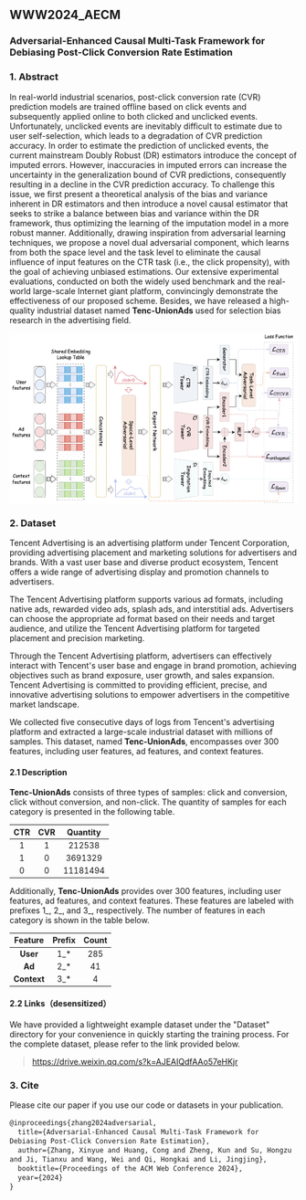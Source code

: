 ## WWW2024_AECM
### Adversarial-Enhanced Causal Multi-Task Framework for Debiasing Post-Click Conversion Rate Estimation

### 1. Abstract

In real-world industrial scenarios, post-click conversion rate (CVR) prediction models are trained offline based on click events and subsequently applied online to both clicked and unclicked events. Unfortunately, unclicked events are inevitably difficult to estimate due to user self-selection, which leads to a degradation of CVR prediction accuracy. In order to estimate the prediction of unclicked events, the current mainstream Doubly Robust (DR) estimators introduce the concept of imputed errors. However, inaccuracies in imputed errors can increase the uncertainty in the generalization bound of CVR predictions, consequently resulting in a decline in the CVR prediction accuracy. To challenge this issue, we first present a theoretical analysis of the bias and variance inherent in DR estimators and then introduce a novel causal estimator that seeks to strike a balance between bias and variance within the DR framework, thus optimizing the learning of the imputation model in a more robust manner. Additionally, drawing inspiration from adversarial learning techniques, we propose a novel dual adversarial component, which learns from both the space level and the task level to eliminate the causal influence of input features on the CTR task (i.e., the click propensity), with the goal of achieving unbiased estimations. Our extensive experimental evaluations, conducted on both the widely used benchmark and the real-world large-scale Internet giant platform, convincingly demonstrate the effectiveness of our proposed scheme. Besides, we have released a high-quality industrial dataset named **Tenc-UnionAds** used for selection bias research in the advertising field.

<img src="https://github.com/tobyxyzhang/WWW2024_AECM/blob/main/PNGs/AECM.png?raw=true" width = "550" height = "300" alt="图片名称" align=center />



### 2. Dataset

Tencent Advertising is an advertising platform under Tencent Corporation, providing advertising placement and marketing solutions for advertisers and brands. With a vast user base and diverse product ecosystem, Tencent offers a wide range of advertising display and promotion channels to advertisers.

The Tencent Advertising platform supports various ad formats, including native ads, rewarded video ads, splash ads, and interstitial ads. Advertisers can choose the appropriate ad format based on their needs and target audience, and utilize the Tencent Advertising platform for targeted placement and precision marketing.

Through the Tencent Advertising platform, advertisers can effectively interact with Tencent's user base and engage in brand promotion, achieving objectives such as brand exposure, user growth, and sales expansion. Tencent Advertising is committed to providing efficient, precise, and innovative advertising solutions to empower advertisers in the competitive market landscape.

We collected five consecutive days of logs from Tencent's advertising platform and extracted a large-scale industrial dataset with millions of samples. This dataset, named **Tenc-UnionAds**, encompasses over 300 features, including user features, ad features, and context features.

#### 2.1 Description

**Tenc-UnionAds** consists of three types of samples: click and conversion, click without conversion, and non-click. The quantity of samples for each category is presented in the following table. 

| CTR  | CVR  | Quantity |
| :--: | :--: | :------: |
|  1   |  1   |  212538  |
|  1   |  0   | 3691329  |
|  0   |  0   | 11181494 |

Additionally, **Tenc-UnionAds** provides over 300 features, including user features, ad features, and context features. These features are labeled with prefixes 1\_, 2\_, and 3\_, respectively. The number of features in each category is shown in the table below.

|   Feature   | Prefix | Count |
| :---------: | :----: | :---: |
|  **User**   |  1_*   |  285  |
|   **Ad**    |  2_*   |  41   |
| **Context** |  3_*   |   4   |



#### 2.2 Links（desensitized）

We have provided a lightweight example dataset under the "Dataset" directory for your convenience in quickly starting the training process. For the complete dataset, please refer to the link provided below.

> https://drive.weixin.qq.com/s?k=AJEAIQdfAAo57eHKjr

### 3. Cite

Please cite our paper if you use our code or datasets in your publication.

```
@inproceedings{zhang2024adversarial,
  title={Adversarial-Enhanced Causal Multi-Task Framework for Debiasing Post-Click Conversion Rate Estimation},
  author={Zhang, Xinyue and Huang, Cong and Zheng, Kun and Su, Hongzu and Ji, Tianxu and Wang, Wei and Qi, Hongkai and Li, Jingjing},
  booktitle={Proceedings of the ACM Web Conference 2024},
  year={2024}
}
```

